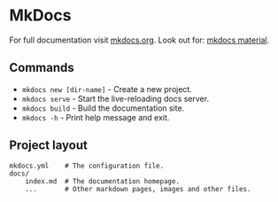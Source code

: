 # MkDocs

For full documentation visit [mkdocs.org](https://www.mkdocs.org).
Look out for: [mkdocs material](https://squidfunk.github.io/mkdocs-material/setup/setting-up-site-analytics/#google-analytics).

## Commands

* `mkdocs new [dir-name]` - Create a new project.
* `mkdocs serve` - Start the live-reloading docs server.
* `mkdocs build` - Build the documentation site.
* `mkdocs -h` - Print help message and exit.

## Project layout

    mkdocs.yml    # The configuration file.
    docs/
        index.md  # The documentation homepage.
        ...       # Other markdown pages, images and other files.

